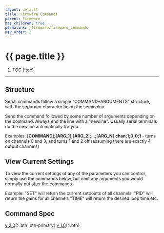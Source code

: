 ```yaml
---
layout: default
title: Firmware Commands
parent: Firmware
has_children: true
permalink: /firmware/firmware_commands
nav_order: 2
---
```


# {{ page.title }}


1. TOC
{:toc}

---

## Structure
Serial commands follow a simple "COMMAND+ARGUMENTS" structure, with the separator character being the semicolon.

Send the command followed by some number of arguments depending on the command. Always end the line with a "newline". Usually serial terminals do the newline automatically for you.

Examples:
[**COMMAND**]**;**[**ARG_1**]**;**[**ARG_2**]**;**...**;**[**ARG_N**]
**chan;1;0;0;1** -  turns on channels 0 and 3, and turns 1 and 2 off (assuming there are exactly 4 output channels)


## View Current Settings
To view the current settings of any of the parameters you can control, simply use the commands below, but omit any arguments you would normally put after the commands.

Example:
"SET" will return the current setpoints of all channels.
"PID" will return the gains for all channels
"TIME" will return the desired loop time
etc.


## Command Spec
[v 2.0](/firmware/firmware_commands/fw_cmd_v2){: .btn .btn-primary}
[v 1.0](/firmware/firmware_commands/fw_cmd_v1){: .btn}


